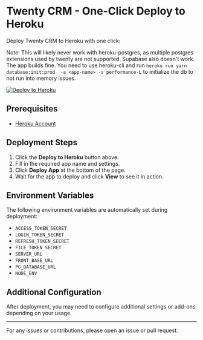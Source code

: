 # Twenty CRM - One-Click Deploy to Heroku

Deploy Twenty CRM to Heroku with one click:

Note: This will likely never work with heroku-postgres, as multiple postgres extensions used by twenty are not supported. Supabase also doesn't work. The app builds fine. You need to use heroku-cli and run `heroku run yarn database:init:prod  -a <app-name> -s performance-L`  to initialize the db to not run into memory issues.


[![Deploy to Heroku](https://www.herokucdn.com/deploy/button.svg)](https://dashboard.heroku.com/new?button-url=https://github.com/sagararyal/twenty-heroku&template=https://github.com/sagararyal/twenty-heroku)

## Prerequisites

- [Heroku Account](https://signup.heroku.com/)

## Deployment Steps

1. Click the **Deploy to Heroku** button above.
2. Fill in the required app name and settings.
3. Click **Deploy App** at the bottom of the page.
4. Wait for the app to deploy and click **View** to see it in action.

## Environment Variables

The following environment variables are automatically set during deployment:

- `ACCESS_TOKEN_SECRET`
- `LOGIN_TOKEN_SECRET`
- `REFRESH_TOKEN_SECRET`
- `FILE_TOKEN_SECRET`
- `SERVER_URL`
- `FRONT_BASE_URL`
- `PG_DATABASE_URL`
- `NODE_ENV`

## Additional Configuration

After deployment, you may need to configure additional settings or add-ons depending on your usage.

---

For any issues or contributions, please open an issue or pull request.
